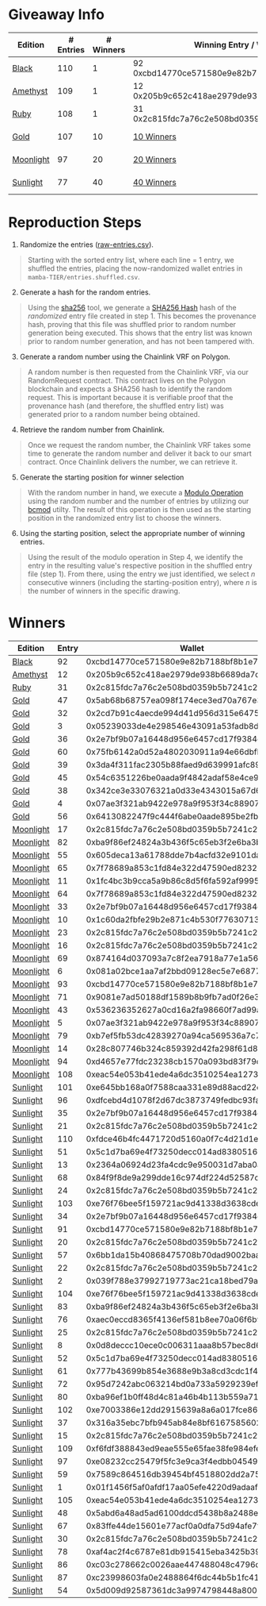# Giveaway Info

| Edition | # Entries | # Winners | Winning Entry / Wallet | Proof Link |
| ------- | --------- | --------- | ---------------------- | ---------- |
| [Black](https://opensea.io/assets/0x111174b2414e14b4b5441646ec221ef1726a87b1/6)   | 110       | 1         |  92	0xcbd14770ce571580e9e82b7188bf8b1e78bacd05 | [mamba-black/README.md](./mamba-black) |
| [Amethyst](https://opensea.io/assets/0x111174b2414e14b4b5441646ec221ef1726a87b1/7) | 109      | 1         |  12 0x205b9c652c418ae2979de938b6689da7c1b97db1 | [mamba-amethyst/README.md](./mamba-amethyst) |
| [Ruby](https://opensea.io/assets/0x111174b2414e14b4b5441646ec221ef1726a87b1/8)    | 108       | 1         | 31 0x2c815fdc7a76c2e508bd0359b5b7241c2f69cbff | [mamba-ruby/README.md](./mamba-ruby) |
| [Gold](https://opensea.io/assets/0x111174b2414e14b4b5441646ec221ef1726a87b1/9)    | 107       | 10        | [10 Winners](./mamba-gold#winners)                       | [mamba-gold/README.md](./mamba-gold) |
| [Moonlight](https://opensea.io/assets/0x111174b2414e14b4b5441646ec221ef1726a87b1/10) | 97      | 20        | [20 Winners](./mamba-moonlight#winners) | [mamba-moonlight/README.md](./mamba-moonlight) | 
| [Sunlight](https://opensea.io/assets/0x111174b2414e14b4b5441646ec221ef1726a87b1/11) | 77       | 40		  | [40 Winners](./mamba-sunlight#winners) | [mamba-sunlight/README.md](./mamba-sunlight) |
 
# Reproduction Steps

1. Randomize the entries ([raw-entries.csv](raw-entries.csv)).

> Starting with the sorted entry list, where each line = 1 entry, we shuffled the entries, placing the now-randomized wallet entries in `mamba-TIER/entries.shuffled.csv`.

2. Generate a hash for the random entries.

> Using the [sha256](../sha256) tool, we generate a [SHA256 Hash](https://en.wikipedia.org/wiki/SHA-2) hash of the _randomized_ entry file created in step 1. This becomes the provenance hash, proving that this file was shuffled prior to random number generation being executed. This shows that the entry list was known prior to random number generation, and has not been tampered with.

3. Generate a random number using the Chainlink VRF on Polygon.

> A random number is then requested from the Chainlink VRF, via our RandomRequest contract. This contract lives on the Polygon blockchain and expects a SHA256 hash to identify the random request. This is important because it is verifiable proof that the provenance hash (and therefore, the shuffled entry list) was generated prior to a random number being obtained.
> 
4. Retrieve the random number from Chainlink.

> Once we request the random number, the Chainlink VRF takes some time to generate the random number and deliver it back to our smart contract. Once Chainlink delivers the number, we can retrieve it.

5. Generate the starting position for winner selection

> With the random number in hand, we execute a [Modulo Operation](https://en.wikipedia.org/wiki/Modulo_operation) using the random number and the number of entries by utilizing our [bcmod](../bcmod) utilty. The result of this operation is then used as the starting position in the randomized entry list to choose the winners.

6. Using the starting position, select the appropriate number of winning entries.

> Using the result of the modulo operation in Step 4, we identify the entry in the resulting value's respective position in the shuffled entry file (step 1). From there, using the entry we just identified, we select _n_ consecutive winners (including the starting-position entry), where _n_ is the number of winners in the specific drawing.

# Winners


| Edition | Entry | Wallet |
| ------- | -----  | ------ |
| [Black](https://opensea.io/assets/0x111174b2414e14b4b5441646ec221ef1726a87b1/6) | 92 | 0xcbd14770ce571580e9e82b7188bf8b1e78bacd05 |
| [Amethyst](https://opensea.io/assets/0x111174b2414e14b4b5441646ec221ef1726a87b1/7) | 12 | 0x205b9c652c418ae2979de938b6689da7c1b97db1 |
| [Ruby](https://opensea.io/assets/0x111174b2414e14b4b5441646ec221ef1726a87b1/8) | 31 | 0x2c815fdc7a76c2e508bd0359b5b7241c2f69cbff |
| [Gold](https://opensea.io/assets/0x111174b2414e14b4b5441646ec221ef1726a87b1/9) | 47 | 0x5ab68b68757ea098f174ece3ed70a767e3bb5b99 |
| [Gold](https://opensea.io/assets/0x111174b2414e14b4b5441646ec221ef1726a87b1/9) | 32 | 0x2cd7b91c4aecde994d41d956d315e647554d7112 |
| [Gold](https://opensea.io/assets/0x111174b2414e14b4b5441646ec221ef1726a87b1/9) | 3 | 0x05239033de4e298546e43091a53fadb8dbe252a3 |
| [Gold](https://opensea.io/assets/0x111174b2414e14b4b5441646ec221ef1726a87b1/9) | 36 | 0x2e7bf9b07a16448d956e6457cd17f9384eb10f4b |
| [Gold](https://opensea.io/assets/0x111174b2414e14b4b5441646ec221ef1726a87b1/9) | 60 | 0x75fb6142a0d52a4802030911a94e66dbfb25a323 |
| [Gold](https://opensea.io/assets/0x111174b2414e14b4b5441646ec221ef1726a87b1/9) | 39 | 0x3da4f311fac2305b88faed9d639991afc89e478b |
| [Gold](https://opensea.io/assets/0x111174b2414e14b4b5441646ec221ef1726a87b1/9) | 45 | 0x54c6351226be0aada9f4842adaf58e4ce9f1a08c |
| [Gold](https://opensea.io/assets/0x111174b2414e14b4b5441646ec221ef1726a87b1/9) | 38 | 0x342ce3e33076321a0d33e4343015a67d6b37beeb |
| [Gold](https://opensea.io/assets/0x111174b2414e14b4b5441646ec221ef1726a87b1/9) | 4 | 0x07ae3f321ab9422e978a9f953f34c88907ecc27b |
| [Gold](https://opensea.io/assets/0x111174b2414e14b4b5441646ec221ef1726a87b1/9) | 56 | 0x6413082247f9c444f6abe0aade895be2fb416db7 |
| [Moonlight](https://opensea.io/assets/0x111174b2414e14b4b5441646ec221ef1726a87b1/10) | 17 | 0x2c815fdc7a76c2e508bd0359b5b7241c2f69cbff |
| [Moonlight](https://opensea.io/assets/0x111174b2414e14b4b5441646ec221ef1726a87b1/10) | 82 | 0xba9f86ef24824a3b436f5c65eb3f2e6ba3be71ca |
| [Moonlight](https://opensea.io/assets/0x111174b2414e14b4b5441646ec221ef1726a87b1/10) | 55 | 0x605deca13a61788dde7b4acfd32e9101da6fc6fd |
| [Moonlight](https://opensea.io/assets/0x111174b2414e14b4b5441646ec221ef1726a87b1/10) | 65 | 0x7f78689a853c1fd84e322d47590ed8232c0e6328 |
| [Moonlight](https://opensea.io/assets/0x111174b2414e14b4b5441646ec221ef1726a87b1/10) | 11 | 0x1fc4bc3b9cca5a9b86c8d5f6fa592af999561f28 |
| [Moonlight](https://opensea.io/assets/0x111174b2414e14b4b5441646ec221ef1726a87b1/10) | 64 | 0x7f78689a853c1fd84e322d47590ed8232c0e6328 |
| [Moonlight](https://opensea.io/assets/0x111174b2414e14b4b5441646ec221ef1726a87b1/10) | 33 | 0x2e7bf9b07a16448d956e6457cd17f9384eb10f4b |
| [Moonlight](https://opensea.io/assets/0x111174b2414e14b4b5441646ec221ef1726a87b1/10) | 10 | 0x1c60da2fbfe29b2e871c4b530f77630713718e6f |
| [Moonlight](https://opensea.io/assets/0x111174b2414e14b4b5441646ec221ef1726a87b1/10) | 23 | 0x2c815fdc7a76c2e508bd0359b5b7241c2f69cbff |
| [Moonlight](https://opensea.io/assets/0x111174b2414e14b4b5441646ec221ef1726a87b1/10) | 16 | 0x2c815fdc7a76c2e508bd0359b5b7241c2f69cbff |
| [Moonlight](https://opensea.io/assets/0x111174b2414e14b4b5441646ec221ef1726a87b1/10) | 69 | 0x874164d037093a7c8f2ea7918a77e1a562a70e71 |
| [Moonlight](https://opensea.io/assets/0x111174b2414e14b4b5441646ec221ef1726a87b1/10) | 6 | 0x081a02bce1aa7af2bbd09128ec5e7e6877d53a3e |
| [Moonlight](https://opensea.io/assets/0x111174b2414e14b4b5441646ec221ef1726a87b1/10) | 93 | 0xcbd14770ce571580e9e82b7188bf8b1e78bacd05 |
| [Moonlight](https://opensea.io/assets/0x111174b2414e14b4b5441646ec221ef1726a87b1/10) | 71 | 0x9081e7ad50188df1589b8b9fb7ad0f26e3b3028a |
| [Moonlight](https://opensea.io/assets/0x111174b2414e14b4b5441646ec221ef1726a87b1/10) | 43 | 0x536236352627a0cd16a2fa98660f7ad99aa7fcdb |
| [Moonlight](https://opensea.io/assets/0x111174b2414e14b4b5441646ec221ef1726a87b1/10) | 5 | 0x07ae3f321ab9422e978a9f953f34c88907ecc27b |
| [Moonlight](https://opensea.io/assets/0x111174b2414e14b4b5441646ec221ef1726a87b1/10) | 79 | 0xb7ef5fb53dc42839270a94ca569536a7c7e7edde |
| [Moonlight](https://opensea.io/assets/0x111174b2414e14b4b5441646ec221ef1726a87b1/10) | 14 | 0x28c807746b324c859392d42fa298f61d8f793abb |
| [Moonlight](https://opensea.io/assets/0x111174b2414e14b4b5441646ec221ef1726a87b1/10) | 94 | 0xd4657e77fdc23238cb1570a093bd83f79d0ead2f |
| [Moonlight](https://opensea.io/assets/0x111174b2414e14b4b5441646ec221ef1726a87b1/10) | 108 | 0xeac54e053b41ede4a6dc3510254ea127304c8785 |
| [Sunlight](https://opensea.io/assets/0x111174b2414e14b4b5441646ec221ef1726a87b1/11)  | 101 | 0xe645bb168a0f7588caa331e89d88acd22e1885c0 |
| [Sunlight](https://opensea.io/assets/0x111174b2414e14b4b5441646ec221ef1726a87b1/11)  | 96 | 0xdfcebd4d1078f2d67dc3873749fedbc93faf36de |
| [Sunlight](https://opensea.io/assets/0x111174b2414e14b4b5441646ec221ef1726a87b1/11)  | 35 | 0x2e7bf9b07a16448d956e6457cd17f9384eb10f4b |
| [Sunlight](https://opensea.io/assets/0x111174b2414e14b4b5441646ec221ef1726a87b1/11)  | 21 | 0x2c815fdc7a76c2e508bd0359b5b7241c2f69cbff |
| [Sunlight](https://opensea.io/assets/0x111174b2414e14b4b5441646ec221ef1726a87b1/11)  | 110 | 0xfdce46b4fc4471720d5160a0f7c4d21d1e2d7286 |
| [Sunlight](https://opensea.io/assets/0x111174b2414e14b4b5441646ec221ef1726a87b1/11)  | 51 | 0x5c1d7ba69e4f73250decc014ad838051636c2c23 |
| [Sunlight](https://opensea.io/assets/0x111174b2414e14b4b5441646ec221ef1726a87b1/11)  | 13 | 0x2364a06924d23fa4cdc9e950031d7aba0ad194e2 |
| [Sunlight](https://opensea.io/assets/0x111174b2414e14b4b5441646ec221ef1726a87b1/11)  | 68 | 0x84f9f8de9a299dde16c974df224d52587dc08542 |
| [Sunlight](https://opensea.io/assets/0x111174b2414e14b4b5441646ec221ef1726a87b1/11)  | 24 | 0x2c815fdc7a76c2e508bd0359b5b7241c2f69cbff |
| [Sunlight](https://opensea.io/assets/0x111174b2414e14b4b5441646ec221ef1726a87b1/11)  | 103 | 0xe76f76bee5f159721ac9d41338d3638cde0069d1 |
| [Sunlight](https://opensea.io/assets/0x111174b2414e14b4b5441646ec221ef1726a87b1/11)  | 34 | 0x2e7bf9b07a16448d956e6457cd17f9384eb10f4b |
| [Sunlight](https://opensea.io/assets/0x111174b2414e14b4b5441646ec221ef1726a87b1/11)  | 91 | 0xcbd14770ce571580e9e82b7188bf8b1e78bacd05 |
| [Sunlight](https://opensea.io/assets/0x111174b2414e14b4b5441646ec221ef1726a87b1/11)  | 20 | 0x2c815fdc7a76c2e508bd0359b5b7241c2f69cbff |
| [Sunlight](https://opensea.io/assets/0x111174b2414e14b4b5441646ec221ef1726a87b1/11)  | 57 | 0x6bb1da15b40868475708b70dad9002baaf23878d |
| [Sunlight](https://opensea.io/assets/0x111174b2414e14b4b5441646ec221ef1726a87b1/11)  | 22 | 0x2c815fdc7a76c2e508bd0359b5b7241c2f69cbff |
| [Sunlight](https://opensea.io/assets/0x111174b2414e14b4b5441646ec221ef1726a87b1/11)  | 2 | 0x039f788e37992719773ac21ca18bed79ab65a85a |
| [Sunlight](https://opensea.io/assets/0x111174b2414e14b4b5441646ec221ef1726a87b1/11)  | 104 | 0xe76f76bee5f159721ac9d41338d3638cde0069d1 |
| [Sunlight](https://opensea.io/assets/0x111174b2414e14b4b5441646ec221ef1726a87b1/11)  | 83 | 0xba9f86ef24824a3b436f5c65eb3f2e6ba3be71ca |
| [Sunlight](https://opensea.io/assets/0x111174b2414e14b4b5441646ec221ef1726a87b1/11)  | 76 | 0xaec0eccd8365f4136ef581b8ee70a06f6b952c4a |
| [Sunlight](https://opensea.io/assets/0x111174b2414e14b4b5441646ec221ef1726a87b1/11)  | 25 | 0x2c815fdc7a76c2e508bd0359b5b7241c2f69cbff |
| [Sunlight](https://opensea.io/assets/0x111174b2414e14b4b5441646ec221ef1726a87b1/11)  | 8 | 0x0d8deccc10ece0c006311aaa8b57bec8d6dd1879 |
| [Sunlight](https://opensea.io/assets/0x111174b2414e14b4b5441646ec221ef1726a87b1/11)  | 52 | 0x5c1d7ba69e4f73250decc014ad838051636c2c23 |
| [Sunlight](https://opensea.io/assets/0x111174b2414e14b4b5441646ec221ef1726a87b1/11)  | 61 | 0x777b43699b854e3688e9b3a8cd3cdc1f419977e6 |
| [Sunlight](https://opensea.io/assets/0x111174b2414e14b4b5441646ec221ef1726a87b1/11)  | 72 | 0x95d7242abc063214bd0a733a5929239ef788a4fe |
| [Sunlight](https://opensea.io/assets/0x111174b2414e14b4b5441646ec221ef1726a87b1/11)  | 80 | 0xba96ef1b0ff48d4c81a46b4b113b559a7111d343 |
| [Sunlight](https://opensea.io/assets/0x111174b2414e14b4b5441646ec221ef1726a87b1/11)  | 102 | 0xe7003386e12dd2915639a8a6a017fce86b388d21 |
| [Sunlight](https://opensea.io/assets/0x111174b2414e14b4b5441646ec221ef1726a87b1/11)  | 37 | 0x316a35ebc7bfb945ab84e8bf6167585602306192 |
| [Sunlight](https://opensea.io/assets/0x111174b2414e14b4b5441646ec221ef1726a87b1/11)  | 15 | 0x2c815fdc7a76c2e508bd0359b5b7241c2f69cbff |
| [Sunlight](https://opensea.io/assets/0x111174b2414e14b4b5441646ec221ef1726a87b1/11)  | 109 | 0xf6fdf388843ed9eae555e65fae38fe984efe3312 |
| [Sunlight](https://opensea.io/assets/0x111174b2414e14b4b5441646ec221ef1726a87b1/11)  | 97 | 0xe08232cc25479f5fc3e9ca3f4edbb045490ea360 |
| [Sunlight](https://opensea.io/assets/0x111174b2414e14b4b5441646ec221ef1726a87b1/11)  | 59 | 0x7589c864516db39454bf4518802dd2a75b5a290a |
| [Sunlight](https://opensea.io/assets/0x111174b2414e14b4b5441646ec221ef1726a87b1/11)  | 1 | 0x01f1456f5af0afdf17aa05efe4220d9adaaf00dd |
| [Sunlight](https://opensea.io/assets/0x111174b2414e14b4b5441646ec221ef1726a87b1/11)  | 105 | 0xeac54e053b41ede4a6dc3510254ea127304c8785 |
| [Sunlight](https://opensea.io/assets/0x111174b2414e14b4b5441646ec221ef1726a87b1/11)  | 48 | 0x5abd6a48ad5ad6100ddcd5438b8a2488e5c083f1 |
| [Sunlight](https://opensea.io/assets/0x111174b2414e14b4b5441646ec221ef1726a87b1/11)  | 67 | 0x83ffe44de15601e77acf0a0dfa75d94afe7f41aa |
| [Sunlight](https://opensea.io/assets/0x111174b2414e14b4b5441646ec221ef1726a87b1/11)  | 30 | 0x2c815fdc7a76c2e508bd0359b5b7241c2f69cbff |
| [Sunlight](https://opensea.io/assets/0x111174b2414e14b4b5441646ec221ef1726a87b1/11)  | 78 | 0xaf4ac2f4c6787e81db915415eba3425b39fdf163 |
| [Sunlight](https://opensea.io/assets/0x111174b2414e14b4b5441646ec221ef1726a87b1/11)  | 86 | 0xc03c278662c0026aae447488048c4796df771927 |
| [Sunlight](https://opensea.io/assets/0x111174b2414e14b4b5441646ec221ef1726a87b1/11)  | 87 | 0xc23998603fa0e2488864f6dc44b5b1fc41465bf8 |
| [Sunlight](https://opensea.io/assets/0x111174b2414e14b4b5441646ec221ef1726a87b1/11)  | 54 | 0x5d009d92587361dc3a9974798448a80006627b60 |